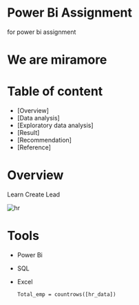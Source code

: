 # Power Bi Assignment
for power bi  assignment

# We are miramore

# Table of content
- [Overview]
- [Data analysis]
- [Exploratory data analysis]
- [Result]
- [Recommendation]
- [Reference]

# Overview
Learn Create Lead

![hr](https://github.com/user-attachments/assets/27a84132-e2e9-4762-8da5-0458b1258839)

# Tools
- Power Bi
- SQL
- Excel

  ```Total_emp = countrows([hr_data])```

